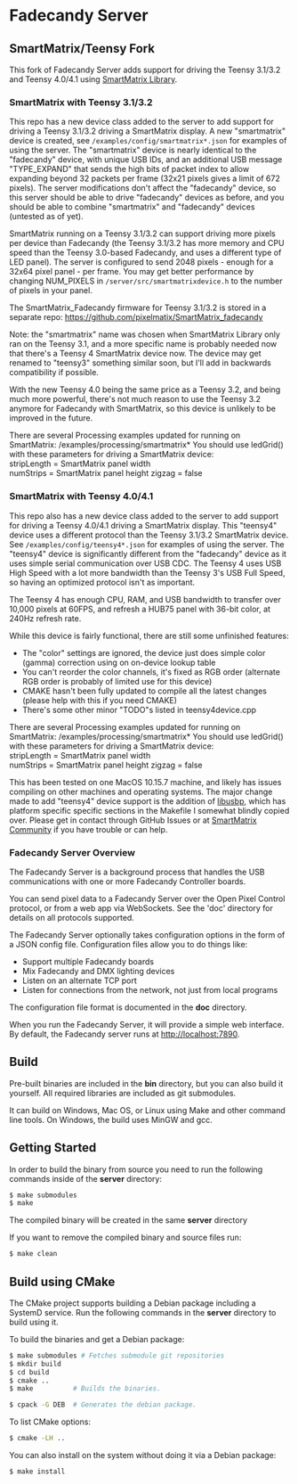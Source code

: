 Fadecandy Server
================

## SmartMatrix/Teensy Fork

This fork of Fadecandy Server adds support for driving the Teensy 3.1/3.2 and Teensy 4.0/4.1 using [SmartMatrix Library](https://github.com/pixelmatix/SmartMatrix).

### SmartMatrix with Teensy 3.1/3.2 

This repo has a new device class added to the server to add support for driving a Teensy 3.1/3.2 driving a SmartMatrix display.  A new "smartmatrix" device is created, see `/examples/config/smartmatrix*.json` for examples of using the server.  The "smartmatrix" device is nearly identical to the "fadecandy" device, with unique USB IDs, and an additional USB message "TYPE_EXPAND" that sends the high bits of packet index to allow expanding beyond 32 packets per frame (32x21 pixels gives a limit of 672 pixels).  The server modifications don't affect the "fadecandy" device, so this server should be able to drive "fadecandy" devices as before, and you should be able to combine "smartmatrix" and "fadecandy" devices (untested as of yet).

SmartMatrix running on a Teensy 3.1/3.2 can support driving more pixels per device than Fadecandy (the Teensy 3.1/3.2 has more memory and CPU speed than the Teensy 3.0-based Fadecandy, and uses a different type of LED panel).  The server is configured to send 2048 pixels - enough for a 32x64 pixel panel - per frame.  You may get better performance by changing NUM_PIXELS in `/server/src/smartmatrixdevice.h` to the number of pixels in your panel.

The SmartMatrix_Fadecandy firmware for Teensy 3.1/3.2 is stored in a separate repo: https://github.com/pixelmatix/SmartMatrix_fadecandy

Note: the "smartmatrix" name was chosen when SmartMatrix Library only ran on the Teensy 3.1, and a more specific name is probably needed now that there's a Teensy 4 SmartMatrix device now.  The device may get renamed to "teensy3" something similar soon, but I'll add in backwards compatibility if possible.

With the new Teensy 4.0 being the same price as a Teensy 3.2, and being much more powerful, there's not much reason to use the Teensy 3.2 anymore for Fadecandy with SmartMatrix, so this device is unlikely to be improved in the future.

There are several Processing examples updated for running on SmartMatrix: /examples/processing/smartmatrix*
You should use ledGrid() with these parameters for driving a SmartMatrix device:  
stripLength = SmartMatrix panel width  
numStrips = SmartMatrix panel height
zigzag = false

### SmartMatrix with Teensy 4.0/4.1

This repo also has a new device class added to the server to add support for driving a Teensy 4.0/4.1 driving a SmartMatrix display.  This "teensy4" device uses a different protocol than the Teensy 3.1/3.2 SmartMatrix device.  See `/examples/config/teensy4*.json` for examples of using the server.  The "teensy4" device is significantly different from the "fadecandy" device as it uses simple serial communication over USB CDC.  The Teensy 4 uses USB High Speed with a lot more bandwidth than the Teensy 3's USB Full Speed, so having an optimized protocol isn't as important.

The Teensy 4 has enough CPU, RAM, and USB bandwidth to transfer over 10,000 pixels at 60FPS, and refresh a HUB75 panel with 36-bit color, at 240Hz refresh rate.

While this device is fairly functional, there are still some unfinished features:

- The "color" settings are ignored, the device just does simple color (gamma) correction using on on-device lookup table
- You can't reorder the color channels, it's fixed as RGB order (alternate RGB order is probably of limited use for this device)
- CMAKE hasn't been fully updated to compile all the latest changes (please help with this if you need CMAKE)
- There's some other minor "TODO"s listed in teensy4device.cpp

There are several Processing examples updated for running on SmartMatrix: /examples/processing/smartmatrix*
You should use ledGrid() with these parameters for driving a SmartMatrix device:  
stripLength = SmartMatrix panel width  
numStrips = SmartMatrix panel height
zigzag = false

This has been tested on one MacOS 10.15.7 machine, and likely has issues compiling on other machines and operating systems.  The major change made to add "teensy4" device support is the addition of [libusbp](https://github.com/pololu/libusbp), which has platform specific specific sections in the Makefile I somewhat blindly copied over.  Please get in contact through GitHub Issues or at [SmartMatrix Community](community.pixelmatix.com) if you have trouble or can help.

### Fadecandy Server Overview

The Fadecandy Server is a background process that handles the USB communications with one or more Fadecandy Controller boards.

You can send pixel data to a Fadecandy Server over the Open Pixel Control protocol, or from a web app via WebSockets. See the 'doc' directory for details on all protocols supported.

The Fadecandy Server optionally takes configuration options in the form of a JSON config file. Configuration files allow you to do things like:

* Support multiple Fadecandy boards
* Mix Fadecandy and DMX lighting devices
* Listen on an alternate TCP port
* Listen for connections from the network, not just from local programs

The configuration file format is documented in the **doc** directory.

When you run the Fadecandy Server, it will provide a simple web interface. By default, the Fadecandy server runs at [http://localhost:7890](http://localhost:7890).

Build
-----

Pre-built binaries are included in the **bin** directory, but you can also build it yourself. All required libraries are included as git submodules.

It can build on Windows, Mac OS, or Linux using Make and other command line tools. On Windows, the build uses MinGW and gcc.


Getting Started
---------------

In order to build the binary from source you need to run the following commands inside of the **server** directory:

```bash
$ make submodules
$ make
```

The compiled binary will be created in the same **server** directory

If you want to remove the compiled binary and source files run:

```bash
$ make clean
```


Build using CMake
-----------------

The CMake project supports building a Debian package including a SystemD service. Run the following commands in the **server** directory to build using it.

To build the binaries and get a Debian package:


```bash
$ make submodules # Fetches submodule git repositories
$ mkdir build
$ cd build
$ cmake ..
$ make          # Builds the binaries.

$ cpack -G DEB  # Generates the debian package.
```

To list CMake options:

```bash
$ cmake -LH ..
```

You can also install on the system without doing it via a Debian package:
```bash
$ make install
```
